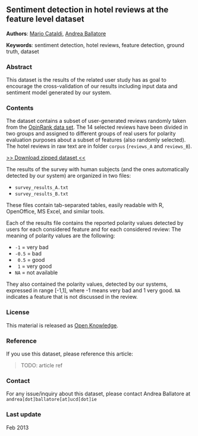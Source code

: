 Sentiment detection in hotel reviews at the feature level dataset
---------------

**Authors**: [Mario Cataldi](http://perso.ecp.fr/~cataldim), [Andrea Ballatore](http://sites.google.com/site/andreaballatore)

**Keywords**: sentiment detection, hotel reviews, feature detection, ground truth, dataset


### Abstract

This dataset is the results of the related user study has as goal to encourage the cross-validation of our results including input data and sentiment model generated by our system.

### Contents

The dataset contains a subset of user-generated reviews randomly taken from the [OpinRank data set](http://kavita-ganesan.com/entity-ranking-data).
The 14 selected reviews have been divided in two groups and assigned to different groups of real users for polarity evaluation purposes about a subset of features (also randomly selected).
The hotel reviews in raw text are in folder `corpus` (`reviews_A` and `reviews_B`).

[>> Download zipped dataset <<](https://github.com/ucd-spatial/Datasets/blob/master/sentiment_detection_hotel_reviews_dataset.zip?raw=true)

The results of the survey with human subjects (and the ones automatically detected by our system) are organized in two files:

* `survey_results_A.txt`
* `survey_results_B.txt`

These files contain tab-separated tables, easily readable with R, OpenOffice, MS Excel, and similar tools.

Each of the results file contains the reported polarity values detected by users for each considered feature and for each considered review:
The meaning of polarity values are the following:

*	`-1`	= very bad
*	`-0.5`	= bad
*	 ` 0.5`	= good	
*	 ` 1` 	= very good
*	 `NA`	= not available

They also contained the polarity values, detected by our systems, expressed in range \[-1,1\], where -1 means very bad and 1 very good. 
`NA` indicates a feature that is not discussed in the review.

### License

This material is released as [Open Knowledge](http://opendefinition.org/okd).

### Reference

If you use this dataset, please reference this article:

> TODO: article ref

### Contact

For any issue/inquiry about this dataset, please contact Andrea Ballatore at `andrea[dot]ballatore[at]ucd[dot]ie`

### Last update

Feb 2013
